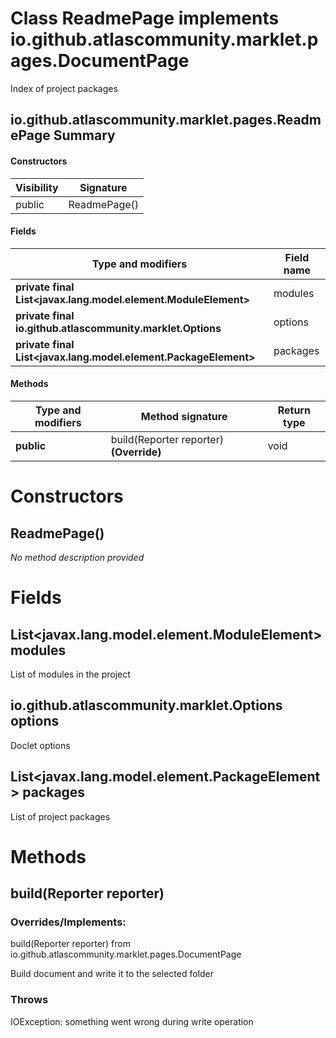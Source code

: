 Class ReadmePage implements io.github.atlascommunity.marklet.pages.DocumentPage
===============================================================================
Index of project packages

io.github.atlascommunity.marklet.pages.ReadmePage Summary
-------
#### Constructors
| Visibility | Signature    |
| ---------- | ------------ |
| public     | ReadmePage() |
#### Fields
| Type and modifiers                                              | Field name |
| --------------------------------------------------------------- | ---------- |
| **private final List<javax.lang.model.element.ModuleElement>**  | modules    |
| **private final io.github.atlascommunity.marklet.Options**      | options    |
| **private final List<javax.lang.model.element.PackageElement>** | packages   |
#### Methods
| Type and modifiers | Method signature                        | Return type |
| ------------------ | --------------------------------------- | ----------- |
| **public**         | build(Reporter reporter) **(Override)** | void        |

Constructors
============
ReadmePage()
------------
*No method description provided*



Fields
======
List<javax.lang.model.element.ModuleElement> modules
--------------------------------------------------------------
List of modules in the project


io.github.atlascommunity.marklet.Options options
------------------------------------------------
Doclet options


List<javax.lang.model.element.PackageElement> packages
----------------------------------------------------------------
List of project packages



Methods
=======
build(Reporter reporter)
------------------------
### Overrides/Implements:
build(Reporter reporter) from io.github.atlascommunity.marklet.pages.DocumentPage

Build document and write it to the selected folder

### Throws

IOException: something went wrong during write operation



